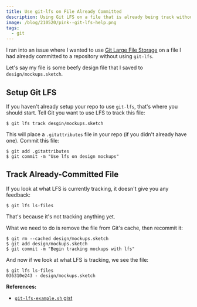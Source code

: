 ```yaml
---
title: Use git-lfs on File Already Committed
description: Using Git LFS on a file that is already being track without it requires an extra step.
image: /blog/210520/pink--git-lfs-help.png
tags:
  - git
---
```


I ran into an issue where I wanted to use [Git Large File Storage](https://git-lfs.github.com/) on a file I had already committed to a repository without using `git-lfs`.

Let's say my file is some beefy design file that I saved to `design/mockups.sketch`.

## Setup Git LFS

If you haven't already setup your repo to use `git-lfs`, that's where you should start. Tell Git you want to use LFS to track this file:

    $ git lfs track desgin/mockups.sketch

This will place a `.gitattributes` file in your repo (if you didn't already have one). Commit this file:

    $ git add .gitattributes
    $ git commit -m "Use lfs on design mockups"

## Track Already-Committed File

If you look at what LFS is currently tracking, it doesn't give you any feedback:

    $ git lfs ls-files

That's because it's not tracking anything yet.

What we need to do is remove the file from Git's cache, then recommit it:

    $ git rm --cached design/mockups.sketch
    $ git add design/mockups.sketch
    $ git commit -m "Begin tracking mockups with lfs"

And now if we look at what LFS is tracking, we see the file:

    $ git lfs ls-files
    036310e243 - design/mockups.sketch

**References:**

- [`git-lfs-example.sh` gist](https://gist.github.com/MichaelCurrie/02d7838f79b94cd8459c7fa3e63b97ed)
